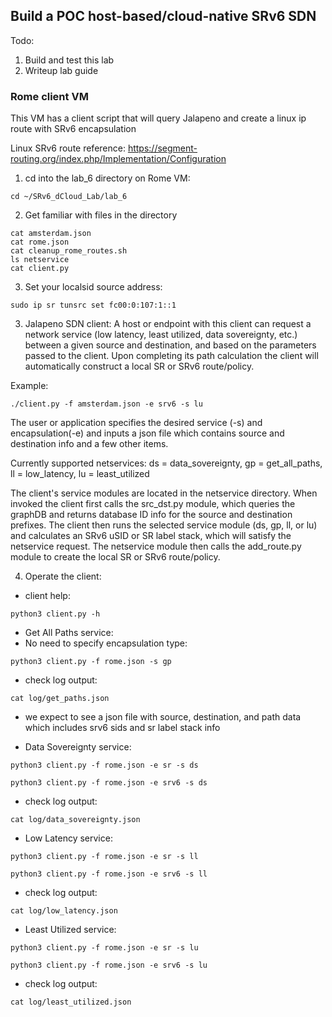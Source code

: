 ## Build a POC host-based/cloud-native SRv6 SDN 

Todo:
1. Build and test this lab
2. Writeup lab guide

### Rome client VM
This VM has a client script that will query Jalapeno and create a linux ip route with SRv6 encapsulation

Linux SRv6 route reference: https://segment-routing.org/index.php/Implementation/Configuration

1. cd into the lab_6 directory on Rome VM:
```
cd ~/SRv6_dCloud_Lab/lab_6
```
2. Get familiar with files in the directory
```
cat amsterdam.json
cat rome.json
cat cleanup_rome_routes.sh
ls netservice
cat client.py

```
3. Set your localsid source address:

```
sudo ip sr tunsrc set fc00:0:107:1::1
```

3. Jalapeno SDN client:
A host or endpoint with this client can request a network service (low latency, least utilized, data sovereignty, etc.) between a given source and destination, and based on the parameters passed to the client. Upon completing its path calculation the client will automatically construct a local SR or SRv6 route/policy.

Example:
```
./client.py -f amsterdam.json -e srv6 -s lu
```
The user or application specifies the desired service (-s) and encapsulation(-e) and inputs a json file which contains source and destination info and a few other items. 

Currently supported netservices: ds = data_sovereignty, gp = get_all_paths, ll = low_latency, lu = least_utilized

The client's service modules are located in the netservice directory. When invoked the client first calls the src_dst.py module, which queries the graphDB and returns database ID info for the source and destination prefixes. The client then runs the selected service module (ds, gp, ll, or lu) and calculates an SRv6 uSID or SR label stack, which will satisfy the netservice request. The netservice module then calls the add_route.py module to create the local SR or SRv6 route/policy.

4. Operate the client:

 - client help:
```
python3 client.py -h
```

 - Get All Paths service:
 - No need to specify encapsulation type:
``` 
python3 client.py -f rome.json -s gp
```
 - check log output:
 ```
cat log/get_paths.json
```
 - we expect to see a json file with source, destination, and path data which includes srv6 sids and sr label stack info

 - Data Sovereignty service:
``` 
python3 client.py -f rome.json -e sr -s ds
```
```
python3 client.py -f rome.json -e srv6 -s ds
```
 - check log output:
 ```
cat log/data_sovereignty.json
```

 - Low Latency service:
``` 
python3 client.py -f rome.json -e sr -s ll
```
```
python3 client.py -f rome.json -e srv6 -s ll
```
 - check log output:
 ```
cat log/low_latency.json
```

 - Least Utilized service:
``` 
python3 client.py -f rome.json -e sr -s lu
```
```
python3 client.py -f rome.json -e srv6 -s lu
```
 - check log output:
 ```
cat log/least_utilized.json
```